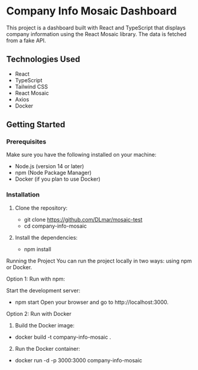 # Company Info Mosaic Dashboard

This project is a dashboard built with React and TypeScript that displays company information using the React Mosaic library. The data is fetched from a fake API.

## Technologies Used

- React
- TypeScript
- Tailwind CSS
- React Mosaic
- Axios
- Docker

## Getting Started

### Prerequisites

Make sure you have the following installed on your machine:

- Node.js (version 14 or later)
- npm (Node Package Manager)
- Docker (if you plan to use Docker)

### Installation

1. Clone the repository:

   - git clone https://github.com/DLmar/mosaic-test
   - cd company-info-mosaic

2. Install the dependencies:
    - npm install

Running the Project
You can run the project locally in two ways: using npm or Docker.

Option 1: Run with npm:

Start the development server:
 - npm start
Open your browser and go to http://localhost:3000.

Option 2: Run with Docker

1) Build the Docker image:
 - docker build -t company-info-mosaic .

2) Run the Docker container:
 - docker run -d -p 3000:3000 company-info-mosaic
   
